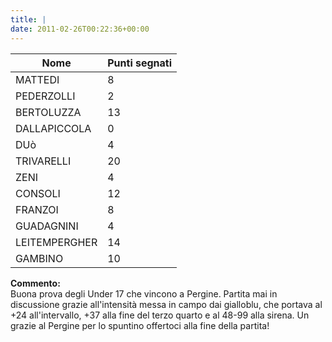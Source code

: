 ```yaml
---
title: |
date: 2011-02-26T00:22:36+00:00
---
```

| **Nome** | **Punti segnati** |
| -------- | ----------------- |
| MATTEDI | 8 |
| PEDERZOLLI | 2 |
| BERTOLUZZA | 13 |
| DALLAPICCOLA | 0 |
| DUò | 4 |
| TRIVARELLI | 20 |
| ZENI | 4 |
| CONSOLI | 12 |
| FRANZOI | 8 |
| GUADAGNINI | 4 |
| LEITEMPERGHER | 14 |
| GAMBINO | 10 |

**Commento:**  
Buona prova degli Under 17 che vincono a Pergine. Partita mai in discussione grazie all'intensità messa in campo dai gialloblu, che portava al +24 all'intervallo, +37 alla fine del terzo quarto e al 48-99 alla sirena. Un grazie al Pergine per lo spuntino offertoci alla fine della partita!